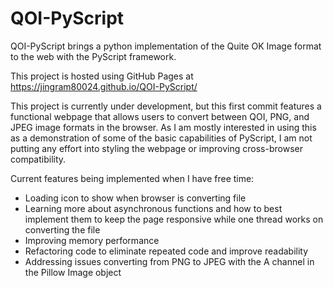 # QOI-PyScript
 
QOI-PyScript brings a python implementation of the Quite OK Image format to the web with the PyScript framework.

This project is hosted using GitHub Pages at https://jingram80024.github.io/QOI-PyScript/

This project is currently under development, but this first commit features a functional webpage that allows users to convert between QOI, PNG, and JPEG image formats in the browser. As I am mostly interested in using this as a demonstration of some of the basic capabilities of PyScript, I am not putting any effort into styling the webpage or improving cross-browser compatibility.

Current features being implemented when I have free time:
- Loading icon to show when browser is converting file
- Learning more about asynchronous functions and how to best implement them to keep the page responsive while one thread works on converting the file
- Improving memory performance
- Refactoring code to eliminate repeated code and improve readability
- Addressing issues converting from PNG to JPEG with the A channel in the Pillow Image object